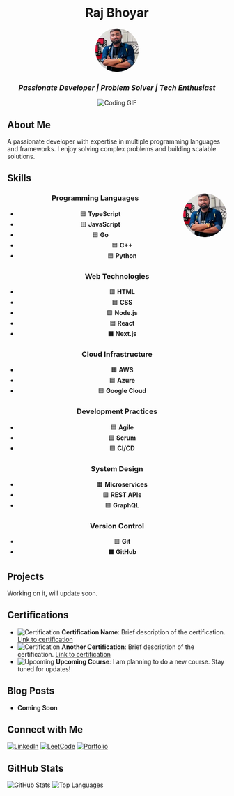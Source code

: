 <!-- Header Section -->
<div align="center">
  <h1>Raj Bhoyar</h1>
  <img src="raj.png" style="border-radius: 50%; width: 100px; height: 100px;" alt="Profile Picture">
  <h3><i>Passionate Developer | Problem Solver | Tech Enthusiast</i></h3>
  <img src="https://media.giphy.com/media/L1R1tvI9svkIWwpVYr/giphy.gif" width="480" height="271" alt="Coding GIF">
</div>

<!-- About Section -->
## About Me

A passionate developer with expertise in multiple programming languages and frameworks. I enjoy solving complex problems and building scalable solutions.

<!-- Skills Section -->
## Skills

<div align="center">
  <img src="raj.png" style="border-radius: 50%; width: 100px; height: 100px;" alt="Profile Picture" align="right">
  
  ### Programming Languages
  - 🟦 **TypeScript**
  - 🟨 **JavaScript**
  - 🟦 **Go**
  - 🟦 **C++**
  - 🟦 **Python**

  ### Web Technologies
  - 🟥 **HTML**
  - 🟦 **CSS**
  - 🟩 **Node.js**
  - 🟦 **React**
  - ⬛ **Next.js**

  ### Cloud Infrastructure
  - 🟧 **AWS**
  - 🟦 **Azure**
  - 🟦 **Google Cloud**

  ### Development Practices
  - 🟦 **Agile**
  - 🟩 **Scrum**
  - 🟩 **CI/CD**

  ### System Design
  - 🟧 **Microservices**
  - 🟩 **REST APIs**
  - 🟪 **GraphQL**

  ### Version Control
  - 🟥 **Git**
  - ⬛ **GitHub**
</div>

<!-- Projects Section -->
## Projects

Working on it, will update soon.

<!-- Certifications Section -->
## Certifications

- ![Certification](https://img.shields.io/badge/Certification-Name-blue?style=for-the-badge&logo=awesomelogo) **Certification Name**: Brief description of the certification. [Link to certification](#)
- ![Certification](https://img.shields.io/badge/Certification-Another-blue?style=for-the-badge&logo=awesomelogo) **Another Certification**: Brief description of the certification. [Link to certification](#)
- ![Upcoming](https://img.shields.io/badge/Upcoming-Course-green?style=for-the-badge&logo=awesomelogo) **Upcoming Course**: I am planning to do a new course. Stay tuned for updates!

<!-- Blog Posts Section -->
## Blog Posts

- **Coming Soon**

<!-- Social Links Section -->
## Connect with Me

[![LinkedIn](https://img.shields.io/badge/LinkedIn-0077B5?style=for-the-badge&logo=linkedin&logoColor=white)](https://www.linkedin.com/in/raj-bhoyar-b597b416a)
[![LeetCode](https://img.shields.io/badge/LeetCode-FFA116?style=for-the-badge&logo=leetcode&logoColor=black)](https://leetcode.com/u/raj729/)
[![Portfolio](https://img.shields.io/badge/Portfolio-000000?style=for-the-badge&logo=github&logoColor=white)](https://bitwizard.tech)

<!-- GitHub Stats Section -->
## GitHub Stats

![GitHub Stats](https://github-readme-stats.vercel.app/api?username=rajbhoyar729&theme=dark&show_icons=true)
![Top Languages](https://github-readme-stats.vercel.app/api/top-langs/?username=rajbhoyar729&langs_count=8&theme=dark)
